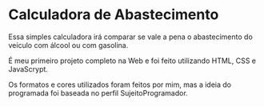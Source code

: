 # Calculadora de Abastecimento

Essa simples calculadora irá comparar se vale a pena o abastecimento do veículo com álcool ou com gasolina.

É meu primeiro projeto completo na Web e foi feito utilizando HTML, CSS e JavaScrypt.

Os formatos e cores utilizados foram feitos por mim, mas a ideia do programada foi baseada no perfil SujeitoProgramador.

